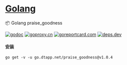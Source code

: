 <h1>
<a href="https://www.dtapp.net/">Golang</a>
</h1>

📦 Golang praise_goodness

[comment]: <> (go)
[![godoc](https://pkg.go.dev/badge/go.dtapp.net/praise_goodness?status.svg)](https://pkg.go.dev/go.dtapp.net/praise_goodness)
[![goproxy.cn](https://goproxy.cn/stats/go.dtapp.net/praise_goodness/badges/download-count.svg)](https://goproxy.cn/stats/go.dtapp.net/praise_goodness)
[![goreportcard.com](https://goreportcard.com/badge/go.dtapp.net/praise_goodness)](https://goreportcard.com/report/go.dtapp.net/praise_goodness)
[![deps.dev](https://img.shields.io/badge/deps-go-red.svg)](https://deps.dev/go/go.dtapp.net%2Fpraise_goodness)

#### 安装

```shell
go get -v -u go.dtapp.net/praise_goodness@v1.0.4
```
